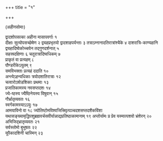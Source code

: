 +++
title = "१"

+++

(अहीनसोमाः)

द्वादशोपसत्का अहीना मासापवर्गाः १  
दीक्षाः सुत्योपसच्छेषेण २
द्व्यहप्रभृतयो द्वादशाहपर्यन्ताः ३
तत्राऽम्नानादतिरात्रांश्चैके ४
दाशरात्रि-काण्यहानि
द्व्यहादिष्वेकोच्चयेन
तद्गुणदर्शनात् ५  
सहस्रदक्षिणाः ६
चतूरात्रादिष्वधिकम् ७  
प्राकृतं वा प्रत्यहम्
८  
पौण्डरीकेऽयुतम् ९  
समविभक्ताः प्रत्यहं ददाति १०  
अन्त्येऽहन्यधिकाः
त्रयोदशातिरात्राः १२  
चत्वारोऽषोडशिकाः प्रथमाः १३  
प्रजातिकामस्य
नवसप्तदशः १४  
ज्ये-ष्ठस्य ज्यैष्ठिनेयस्य विषुवान् १५  
गौर्भ्रातृव्यवतः
१६  
स्वर्गकामस्याऽऽयुः १७  
आमयाविनो वा १८
ज्योतिष्टोमविश्वजित्त्रिवृत्पञ्चदशसप्तदशैकविंशा
यथासङ्ख्यामृद्धिपशुब्रह्मवर्चसवीर्यान्नाद्यप्रतिष्ठाकामानाम् १९
अप्तोर्यामः प्र प्रेव यस्मात्पशवो भ्रंशेरन् २०
अभिजिद्भ्रातृव्यवतः २१  
सर्वस्तोमो बुभूषतः २२  
यूपैकादशिनी
चास्मिन् २३  
